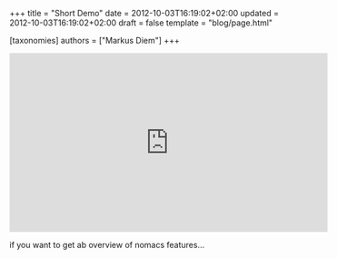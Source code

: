 +++
title = "Short Demo"
date = 2012-10-03T16:19:02+02:00
updated = 2012-10-03T16:19:02+02:00
draft = false
template = "blog/page.html"

[taxonomies]
authors = ["Markus Diem"]
+++

<iframe width="560" height="315" src="https://www.youtube.com/embed/_y6wz1WC4G0?si=zV0-fmduqvCNAA8D" title="YouTube video player" frameborder="0" allow="accelerometer; autoplay; clipboard-write; encrypted-media; gyroscope; picture-in-picture; web-share" referrerpolicy="strict-origin-when-cross-origin" allowfullscreen></iframe>

if you want to get ab overview of nomacs features…
